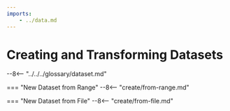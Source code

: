 ```yaml
---
imports:
    - ../data.md
---
```


# Creating and Transforming Datasets

--8<-- "../../../glossary/dataset.md"

=== "New Dataset from Range"
    --8<-- "create/from-range.md"

=== "New Dataset from File"
    --8<-- "create/from-file.md"
